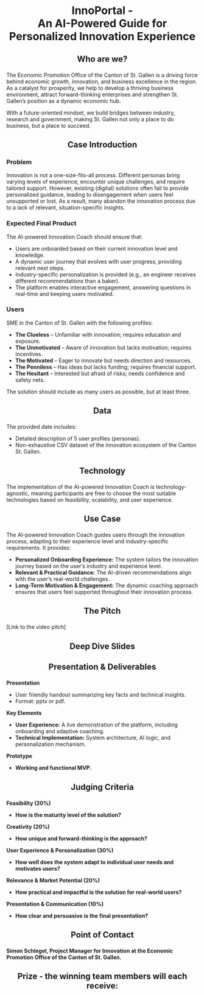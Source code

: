 # <p align="center"> InnoPortal - <br> An AI-Powered Guide for Personalized Innovation Experience </p>

## <p align="center"> Who are we? </p>
<p>The Economic Promotion Office of the Canton of St. Gallen is a driving force behind economic growth, innovation, and business excellence in the region. As a catalyst for prosperity, we help to develop a thriving business environment, attract forward-thinking enterprises and strengthen St. Gallen’s position as a dynamic economic hub.

With a future-oriented mindset, we build bridges between industry, research and government, making St. Gallen not only a place to do business, but a place to succeed.
</p>

## <p align="center"> Case Introduction </p>
<h3>Problem</h3>
<p>Innovation is not a one-size-fits-all process. Different personas bring varying levels of experience, encounter unique challenges, and require tailored support. However, existing (digital) solutions often fail to provide personalized guidance, leading to disengagement when users feel unsupported or lost. As a result, many abandon the innovation process due to a lack of relevant, situation-specific insights.</p>

<h3>Expected Final Product</h3>
<p>The AI-powered Innovation Coach should ensure that:</p>
<ul>
    <li>Users are onboarded based on their current innovation level and knowledge.</li>
     <li>A dynamic user journey that evolves with user progress, providing relevant next steps.</li>
    <li>Industry-specific personalization is provided (e.g., an engineer receives different recommendations than a baker).</li>
    <li>The platform enables interactive engagement, answering questions in real-time and keeping users motivated.</li>
</ul>

<h3>Users</h3>
<p>SME in the Canton of St. Gallen with the following profiles:</p>
<ul>
    <li><strong>The Clueless</strong> – Unfamiliar with innovation; requires education and exposure.</li>
    <li><strong>The Unmotivated</strong> – Aware of innovation but lacks motivation; requires incentives.</li>
    <li><strong>The Motivated</strong> – Eager to innovate but needs direction and resources.</li>
    <li><strong>The Penniless</strong> – Has ideas but lacks funding; requires financial support.</li>
    <li><strong>The Hesitant</strong> – Interested but afraid of risks; needs confidence and safety nets.</li>
</ul>
<p>The solution should include as many users as possible, but at least three.</p>


## <p align="center"> Data </p>
The provided date includes:
 <ul>
    <li>Detailed description of 5 user profiles (personas).</li>
    <li>Non-exhaustive CSV dataset of the innovation ecosystem of the Canton St. Gallen.</li>
</ul>

## <p align="center"> Technology </p>
<p>The implementation of the AI-powered Innovation Coach is technology-agnostic, meaning participants are free to choose the most suitable technologies based on feasibility, scalability, and user experience.</p>

## <p align="center"> Use Case </p>
<p>The AI-powered Innovation Coach guides users through the innovation process, adapting to their experience level and industry-specific requirements. It provides:</p>
<ul>
    <li><strong>Personalized Onboarding Experience:</strong> The system tailors the innovation journey based on the user’s industry and experience level.</li>
    <li><strong>Relevant & Practical Guidance:</strong> The AI-driven recommendations align with the user’s real-world challenges.</li>
    <li><strong>Long-Term Motivation & Engagement:</strong> The dynamic coaching approach ensures that users feel supported throughout their innovation process.</li>
</ul>



## <p align="center"> The Pitch </p>
[Link to the video pitch]

## <p align="center"> Deep Dive Slides </p>

<p align="center">  </p>

## <p align="center"> Presentation & Deliverables </p>
<p><strong>Presentation</strong></p>
    <ul>
        <li>User friendly handout summarizing key facts and technical insights.</li>
        <li>Format: pptx or pdf.</li>
    </ul>
    <p><strong>Key Elements</strong></p>
    <ul>
        <li><strong>User Experience:</strong> A live demonstration of the platform, including onboarding and adaptive coaching.</li>
        <li><strong>Technical Implementation:</strong> System architecture, AI logic, and personalization mechanism.</li>
    </ul>
    <p><strong>Prototype</strong></p>
    <ul>
        <li><strong>Working and functional MVP.</li>
    </ul>
    

## <p align="center"> Judging Criteria </p>

<strong>Feasibility (20%)</strong>
<ul>
    <li>How is the maturity level of the solution?</li>
</ul>

<strong>Creativity (20%)</strong>
<ul>
    <li>How unique and forward-thinking is the approach?</li>
</ul>

<strong>User Experience & Personalization (30%)</strong>
<ul>
    <li>How well does the system adapt to individual user needs and motivates users?</li>
</ul>

<strong>Relevance & Market Potential (20%)</strong>
<ul>
    <li>How practical and impactful is the solution for real-world users?</li>
</ul>

<strong>Presentation & Communication (10%)</strong>
<ul>
    <li>How clear and persuasive is the final presentation?</li>
</ul>
    
## <p align="center"> Point of Contact </p>
<p>Simon Schlegel, Project Manager for Innovation at the Economic Promotion Office of the Canton of St. Gallen.</p>

## <p align="center"> Prize - the winning team members will each receive: </p>
